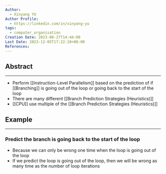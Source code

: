 ```yaml
---
Author:
  - Xinyang YU
Author Profile:
  - https://linkedin.com/in/xinyang-yu
tags:
  - computer_organisation
Creation Date: 2023-08-27T14:44:00
Last Date: 2023-12-05T17:22:10+08:00
References: 
---
```

## Abstract
---
- Perform [[Instruction-Level Parallelism]] based on the prediction of if [[Branching]] is going out of the loop or going back to the start of the loop
- There are many different [[Branch Prediction Strategies (Heuristics)]]
- [[CPU]] use multiple of the [[Branch Prediction Strategies (Heuristics)]]


## Example
---
### Predict the branch is going back to the start of the loop
- Because we can only be wrong one time when the loop is going out of the loop
- If we predict the loop is going out of the loop, then we will be wrong as many time as the number of loop iterations
